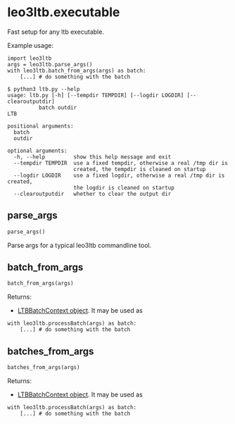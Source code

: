 # leo3ltb.executable

Fast setup for any ltb executable.

Example usage:
```
import leo3ltb
args = leo3ltb.parse_args()
with leo3ltb.batch_from_args(args) as batch:
    [...] # do something with the batch
```
```
$ python3 ltb.py --help
usage: ltb.py [-h] [--tempdir TEMPDIR] [--logdir LOGDIR] [--clearoutputdir]
          batch outdir
LTB

positional arguments:
  batch
  outdir

optional arguments:
  -h, --help         show this help message and exit
  --tempdir TEMPDIR  use a fixed tempdir, otherwise a real /tmp dir is
                     created, the tempdir is cleaned on startup
  --logdir LOGDIR    use a fixed logdir, otherwise a real /tmp dir is created,
                     the logdir is cleaned on startup
  --clearoutputdir   whether to clear the output dir
```

## parse_args
```python
parse_args()
```

Parse args for a typical leo3ltb commandline tool.

## batch_from_args
```python
batch_from_args(args)
```

Returns:
* [LTBBatchContext object](context.md). It may be used as
```
with leo3ltb.processBatch(args) as batch:
    [...] # do something with the batch
```

## batches_from_args
```python
batches_from_args(args)
```

Returns:
* [LTBBatchContext object](context.md). It may be used as
```
with leo3ltb.processBatch(args) as batch:
    [...] # do something with the batch
```

